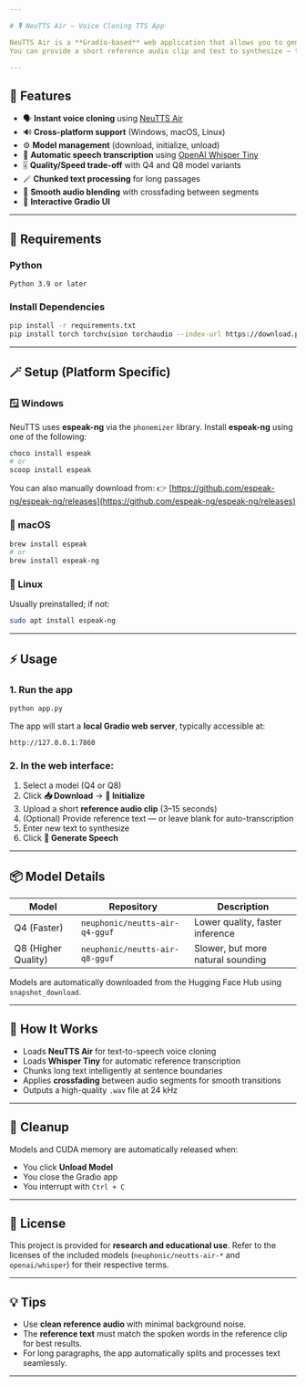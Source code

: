 ```yaml
---

# 🎙️ NeuTTS Air – Voice Cloning TTS App

NeuTTS Air is a **Gradio-based** web application that allows you to generate natural-sounding speech using **instant voice cloning**.
You can provide a short reference audio clip and text to synthesize — the app will reproduce the same voice with new content.

---
```


## 🚀 Features

* 🗣️ **Instant voice cloning** using [NeuTTS Air](https://huggingface.co/neuphonic)
* 🔊 **Cross-platform support** (Windows, macOS, Linux)
* ⚙️ **Model management** (download, initialize, unload)
* 🤖 **Automatic speech transcription** using [OpenAI Whisper Tiny](https://github.com/openai/whisper)
* 🎚️ **Quality/Speed trade-off** with Q4 and Q8 model variants
* 🪄 **Chunked text processing** for long passages
* 🎵 **Smooth audio blending** with crossfading between segments
* 💬 **Interactive Gradio UI**

---

## 🧰 Requirements

### Python

```
Python 3.9 or later
```

### Install Dependencies

```bash
pip install -r requirements.txt
pip install torch torchvision torchaudio --index-url https://download.pytorch.org/whl/cu128
```

---

## 🪄 Setup (Platform Specific)

### 🪟 Windows

NeuTTS uses **espeak-ng** via the `phonemizer` library.
Install **espeak-ng** using one of the following:

```bash
choco install espeak
# or
scoop install espeak
```

You can also manually download from:
👉 [https://github.com/espeak-ng/espeak-ng/releases](https://github.com/espeak-ng/espeak-ng/releases)

### 🍎 macOS

```bash
brew install espeak
# or
brew install espeak-ng
```

### 🐧 Linux

Usually preinstalled; if not:

```bash
sudo apt install espeak-ng
```

---

## ⚡ Usage

### 1. Run the app

```bash
python app.py
```

The app will start a **local Gradio web server**, typically accessible at:

```
http://127.0.0.1:7860
```

### 2. In the web interface:

1. Select a model (Q4 or Q8)
2. Click **📥 Download** → **🚀 Initialize**
3. Upload a short **reference audio clip** (3–15 seconds)
4. (Optional) Provide reference text — or leave blank for auto-transcription
5. Enter new text to synthesize
6. Click **🎵 Generate Speech**

---

## 📦 Model Details

| Model               | Repository                     | Description                       |
| ------------------- | ------------------------------ | --------------------------------- |
| Q4 (Faster)         | `neuphonic/neutts-air-q4-gguf` | Lower quality, faster inference   |
| Q8 (Higher Quality) | `neuphonic/neutts-air-q8-gguf` | Slower, but more natural sounding |

Models are automatically downloaded from the Hugging Face Hub using `snapshot_download`.

---

## 🧠 How It Works

* Loads **NeuTTS Air** for text-to-speech voice cloning
* Loads **Whisper Tiny** for automatic reference transcription
* Chunks long text intelligently at sentence boundaries
* Applies **crossfading** between audio segments for smooth transitions
* Outputs a high-quality `.wav` file at 24 kHz

---

## 🧹 Cleanup

Models and CUDA memory are automatically released when:

* You click **Unload Model**
* You close the Gradio app
* You interrupt with `Ctrl + C`

---

## 🧾 License

This project is provided for **research and educational use**.
Refer to the licenses of the included models (`neuphonic/neutts-air-*` and `openai/whisper`) for their respective terms.

---

## 💡 Tips

* Use **clean reference audio** with minimal background noise.
* The **reference text** must match the spoken words in the reference clip for best results.
* For long paragraphs, the app automatically splits and processes text seamlessly.

---


